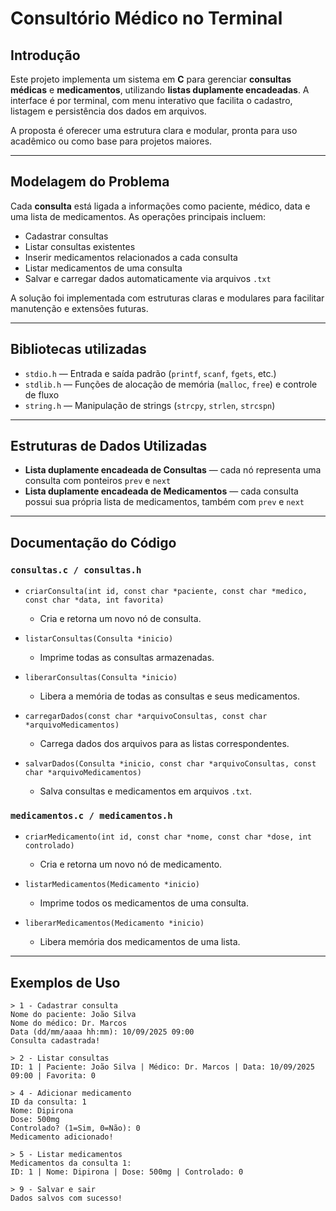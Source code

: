# Consultório Médico no Terminal

## Introdução

Este projeto implementa um sistema em **C** para gerenciar **consultas médicas** e **medicamentos**, utilizando **listas duplamente encadeadas**. A interface é por terminal, com menu interativo que facilita o cadastro, listagem e persistência dos dados em arquivos.

A proposta é oferecer uma estrutura clara e modular, pronta para uso acadêmico ou como base para projetos maiores.

---

## Modelagem do Problema

Cada **consulta** está ligada a informações como paciente, médico, data e uma lista de medicamentos. As operações principais incluem:

- Cadastrar consultas
- Listar consultas existentes
- Inserir medicamentos relacionados a cada consulta
- Listar medicamentos de uma consulta
- Salvar e carregar dados automaticamente via arquivos `.txt`

A solução foi implementada com estruturas claras e modulares para facilitar manutenção e extensões futuras.

---

## Bibliotecas utilizadas

- `stdio.h` — Entrada e saída padrão (`printf`, `scanf`, `fgets`, etc.)  
- `stdlib.h` — Funções de alocação de memória (`malloc`, `free`) e controle de fluxo  
- `string.h` — Manipulação de strings (`strcpy`, `strlen`, `strcspn`)  

---

## Estruturas de Dados Utilizadas

- **Lista duplamente encadeada de Consultas** — cada nó representa uma consulta com ponteiros `prev` e `next`
- **Lista duplamente encadeada de Medicamentos** — cada consulta possui sua própria lista de medicamentos, também com `prev` e `next`

---

## Documentação do Código

### `consultas.c / consultas.h`

- `criarConsulta(int id, const char *paciente, const char *medico, const char *data, int favorita)`
  - Cria e retorna um novo nó de consulta.

- `listarConsultas(Consulta *inicio)`
  - Imprime todas as consultas armazenadas.

- `liberarConsultas(Consulta *inicio)`
  - Libera a memória de todas as consultas e seus medicamentos.

- `carregarDados(const char *arquivoConsultas, const char *arquivoMedicamentos)`
  - Carrega dados dos arquivos para as listas correspondentes.

- `salvarDados(Consulta *inicio, const char *arquivoConsultas, const char *arquivoMedicamentos)`
  - Salva consultas e medicamentos em arquivos `.txt`.

### `medicamentos.c / medicamentos.h`

- `criarMedicamento(int id, const char *nome, const char *dose, int controlado)`
  - Cria e retorna um novo nó de medicamento.

- `listarMedicamentos(Medicamento *inicio)`
  - Imprime todos os medicamentos de uma consulta.

- `liberarMedicamentos(Medicamento *inicio)`
  - Libera memória dos medicamentos de uma lista.

---

## Exemplos de Uso

```text
> 1 - Cadastrar consulta
Nome do paciente: João Silva
Nome do médico: Dr. Marcos
Data (dd/mm/aaaa hh:mm): 10/09/2025 09:00
Consulta cadastrada!

> 2 - Listar consultas
ID: 1 | Paciente: João Silva | Médico: Dr. Marcos | Data: 10/09/2025 09:00 | Favorita: 0

> 4 - Adicionar medicamento
ID da consulta: 1
Nome: Dipirona
Dose: 500mg
Controlado? (1=Sim, 0=Não): 0
Medicamento adicionado!

> 5 - Listar medicamentos
Medicamentos da consulta 1:
ID: 1 | Nome: Dipirona | Dose: 500mg | Controlado: 0

> 9 - Salvar e sair
Dados salvos com sucesso!
